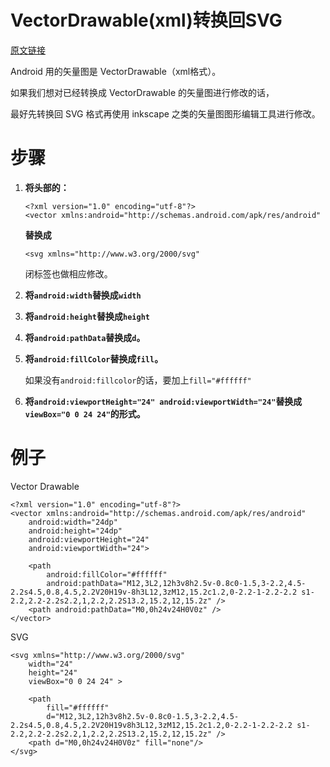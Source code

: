 # VectorDrawable(xml)转换回SVG

[原文链接](https://sarasarasa.net/post/396831a4.html) 

Android 用的矢量图是 VectorDrawable（xml格式）。

如果我们想对已经转换成 VectorDrawable 的矢量图进行修改的话，

最好先转换回 SVG 格式再使用 inkscape 之类的矢量图图形编辑工具进行修改。

# 步骤

1. **将头部的：**

   ```
   <?xml version="1.0" encoding="utf-8"?>
   <vector xmlns:android="http://schemas.android.com/apk/res/android"
   ```

   **替换成**

   ```
   <svg xmlns="http://www.w3.org/2000/svg"
   ```

   闭标签也做相应修改。

2. **将`android:width`替换成`width`**

3. **将`android:height`替换成`height`**

4. **将`android:pathData`替换成`d`。**

5. **将`android:fillColor`替换成`fill`。**

   如果没有`android:fillcolor`的话，要加上`fill="#ffffff"`

6. **将`android:viewportHeight="24" android:viewportWidth="24"`替换成`viewBox="0 0 24 24"`的形式。**

# 例子

Vector Drawable

```
<?xml version="1.0" encoding="utf-8"?>
<vector xmlns:android="http://schemas.android.com/apk/res/android"
    android:width="24dp"
    android:height="24dp"
    android:viewportHeight="24"
    android:viewportWidth="24">

    <path
        android:fillColor="#ffffff"
        android:pathData="M12,3L2,12h3v8h2.5v-0.8c0-1.5,3-2.2,4.5-2.2s4.5,0.8,4.5,2.2V20H19v-8h3L12,3zM12,15.2c1.2,0-2.2-1-2.2-2.2 s1-2.2,2.2-2.2s2.2,1,2.2,2.2S13.2,15.2,12,15.2z" />
    <path android:pathData="M0,0h24v24H0V0z" />
</vector>
```

SVG

```
<svg xmlns="http://www.w3.org/2000/svg"
    width="24" 
    height="24" 
    viewBox="0 0 24 24" >

    <path 
        fill="#ffffff"
        d="M12,3L2,12h3v8h2.5v-0.8c0-1.5,3-2.2,4.5-2.2s4.5,0.8,4.5,2.2V20H19v8h3L12,3zM12,15.2c1.2,0-2.2-1-2.2-2.2 s1-2.2,2.2-2.2s2.2,1,2.2,2.2S13.2,15.2,12,15.2z" />
    <path d="M0,0h24v24H0V0z" fill="none"/>
</svg>
```